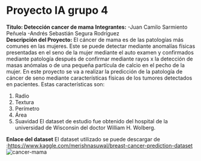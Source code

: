 # Proyecto IA grupo 4
**Titulo: Detección cancer de mama**
**Integrantes:**
                    -Juan Camilo Sarmiento Peñuela 
                    -Andrés Sebastián Segura Rodríguez                 
**Descripción del Proyecto:** 
El cáncer de mama es de las patologías más comunes en las mujeres. Este se puede detectar mediante anomalías físicas presentadas en el seno de la mujer mediante el auto examen y confirmados mediante patología después de confirmar mediante rayos x la detección de masas anómalas o de una pequeña partícula de calcio en el pecho de la mujer. 
En este proyecto se va a realizar la predicción de la patología de cáncer de seno mediante características físicas de los tumores detectados en pacientes. Estas características son:
1.	Radio
2.	Textura
3. 	Perímetro
4.	Área
5. 	Suavidad
El dataset de estudio fue obtenido del hospital de la universidad de Wisconsin del doctor William H. Wolberg. 



**Enlace del dataset**
El dataset utilizado se puede descargar de :https://www.kaggle.com/merishnasuwal/breast-cancer-prediction-dataset
![cancer-mama](https://user-images.githubusercontent.com/75496822/101198516-92419100-3631-11eb-8aed-fbf84beef8c3.jpg)
